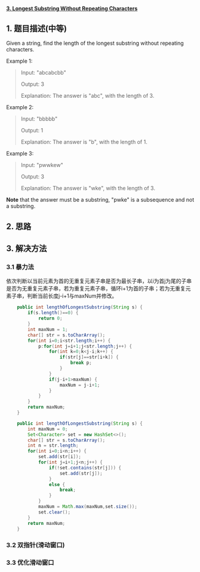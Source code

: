 #### [3. Longest Substring Without Repeating Characters](https://leetcode-cn.com/problems/longest-substring-without-repeating-characters/)

## 1. 题目描述\(中等\)

Given a string, find the length of the longest substring without repeating characters.

Example 1:

> Input: "abcabcbb"
>
> Output: 3
>
> Explanation: The answer is "abc", with the length of 3.

Example 2:

> Input: "bbbbb"
>
> Output: 1
>
> Explanation: The answer is "b", with the length of 1.

Example 3:

> Input: "pwwkew"
>
> Output: 3
>
> Explanation: The answer is "wke", with the length of 3.

**Note** that the answer must be a substring, "pwke" is a subsequence and not a substring.

## 2. 思路

## 3. 解决方法

### 3.1 暴力法

依次判断以当前元素为首的无重复元素子串是否为最长子串，以i为首j为尾的子串是否为无重复元素子串，若为重复元素子串，循环i+1为首的子串；若为无重复元素子串，判断当前长度j-i+1与maxNum并修改。

```java
    public int lengthOfLongestSubstring(String s) {
        if(s.length()==0) {
            return 0;
        }
        int maxNum = 1;
        char[] str = s.toCharArray();
        for(int i=0;i<str.length;i++) {
            p:for(int j=i+1;j<str.length;j++) {
                for(int k=0;k<j-i;k++) {
                    if(str[j]==str[i+k]) {
                        break p;
                    }
                }
                if(j-i+1>maxNum) {
                    maxNum = j-i+1;
                }
            }
        }
        return maxNum;
    }
```

```java
    public int lengthOfLongestSubstring(String s) {
        int maxNum = 0;
        Set<Character> set = new HashSet<>();
        char[] str = s.toCharArray();
        int n = str.length;
        for(int i=0;i<n;i++) {
            set.add(str[i]);
            for(int j=i+1;j<n;j++) {
                if(!set.contains(str[j])) {
                    set.add(str[j]);
                }
                else {
                    break;
                }
            }
            maxNum = Math.max(maxNum,set.size());
            set.clear();
        }
        return maxNum;
    }
```

### 3.2 双指针\(滑动窗口\)

### 3.3 优化滑动窗口



